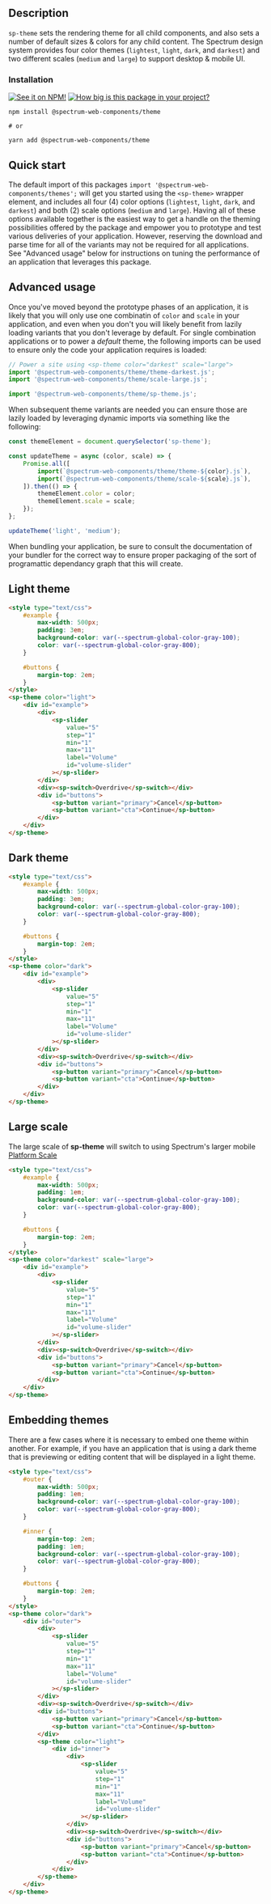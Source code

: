 ## Description

`sp-theme` sets the rendering theme for all child components, and also sets a number of default sizes & colors for any child content. The Spectrum design system provides four color themes (`lightest`, `light`, `dark`, and `darkest`) and two different scales (`medium` and `large`) to support desktop & mobile UI.

### Installation

[![See it on NPM!](https://img.shields.io/npm/v/@spectrum-web-components/theme?style=for-the-badge)](https://www.npmjs.com/package/@spectrum-web-components/theme)
[![How big is this package in your project?](https://img.shields.io/bundlephobia/minzip/@spectrum-web-components/theme?style=for-the-badge)](https://bundlephobia.com/result?p=@spectrum-web-components/theme)

```
npm install @spectrum-web-components/theme

# or

yarn add @spectrum-web-components/theme
```

## Quick start

The default import of this packages `import '@spectrum-web-components/themes';` will get you started using the `<sp-theme>` wrapper element, and includes all four (4) color options (`lightest`, `light`, `dark`, and `darkest`) and both (2) scale options (`medium` and `large`). Having all of these options available together is the easiest way to get a handle on the theming possibilities offered by the package and empower you to prototype and test various deliveries of your application. However, reserving the download and parse time for all of the variants may not be required for all applications. See "Advanced usage" below for instructions on tuning the performance of an application that leverages this package.

## Advanced usage

Once you've moved beyond the prototype phases of an application, it is likely that you will only use one combinatin of `color` and `scale` in your application, and even when you don't you will likely benefit from lazily loading variants that you don't leverage by default. For single combination applications or to power a _default_ theme, the following imports can be used to ensure only the code your application requires is loaded:

```js
// Power a site using <sp-theme color="darkest" scale="large">
import '@spectrum-web-components/theme/theme-darkest.js';
import '@spectrum-web-components/theme/scale-large.js';

import '@spectrum-web-components/theme/sp-theme.js';
```

When subsequent theme variants are needed you can ensure those are lazily loaded by leveraging dynamic imports via something like the following:

```js
const themeElement = document.querySelector('sp-theme');

const updateTheme = async (color, scale) => {
    Promise.all([
        import(`@spectrum-web-components/theme/theme-${color}.js`),
        import(`@spectrum-web-components/theme/scale-${scale}.js`),
    ]).then(() => {
        themeElement.color = color;
        themeElement.scale = scale;
    });
};

updateTheme('light', 'medium');
```

When bundling your application, be sure to consult the documentation of your bundler for the correct way to ensure proper packaging of the sort of programattic dependancy graph that this will create.

## Light theme

```html demo
<style type="text/css">
    #example {
        max-width: 500px;
        padding: 3em;
        background-color: var(--spectrum-global-color-gray-100);
        color: var(--spectrum-global-color-gray-800);
    }

    #buttons {
        margin-top: 2em;
    }
</style>
<sp-theme color="light">
    <div id="example">
        <div>
            <sp-slider
                value="5"
                step="1"
                min="1"
                max="11"
                label="Volume"
                id="volume-slider"
            ></sp-slider>
        </div>
        <div><sp-switch>Overdrive</sp-switch></div>
        <div id="buttons">
            <sp-button variant="primary">Cancel</sp-button>
            <sp-button variant="cta">Continue</sp-button>
        </div>
    </div>
</sp-theme>
```

## Dark theme

```html demo
<style type="text/css">
    #example {
        max-width: 500px;
        padding: 3em;
        background-color: var(--spectrum-global-color-gray-100);
        color: var(--spectrum-global-color-gray-800);
    }

    #buttons {
        margin-top: 2em;
    }
</style>
<sp-theme color="dark">
    <div id="example">
        <div>
            <sp-slider
                value="5"
                step="1"
                min="1"
                max="11"
                label="Volume"
                id="volume-slider"
            ></sp-slider>
        </div>
        <div><sp-switch>Overdrive</sp-switch></div>
        <div id="buttons">
            <sp-button variant="primary">Cancel</sp-button>
            <sp-button variant="cta">Continue</sp-button>
        </div>
    </div>
</sp-theme>
```

## Large scale

The large scale of **sp-theme** will switch to using Spectrum's larger mobile [Platform Scale](https://spectrum.adobe.com/page/platform-scale/)

```html demo
<style type="text/css">
    #example {
        max-width: 500px;
        padding: 1em;
        background-color: var(--spectrum-global-color-gray-100);
        color: var(--spectrum-global-color-gray-800);
    }

    #buttons {
        margin-top: 2em;
    }
</style>
<sp-theme color="darkest" scale="large">
    <div id="example">
        <div>
            <sp-slider
                value="5"
                step="1"
                min="1"
                max="11"
                label="Volume"
                id="volume-slider"
            ></sp-slider>
        </div>
        <div><sp-switch>Overdrive</sp-switch></div>
        <div id="buttons">
            <sp-button variant="primary">Cancel</sp-button>
            <sp-button variant="cta">Continue</sp-button>
        </div>
    </div>
</sp-theme>
```

## Embedding themes

There are a few cases where it is necessary to embed one theme within another.
For example, if you have an application that is using a dark theme that is
previewing or editing content that will be displayed in a light theme.

```html
<style type="text/css">
    #outer {
        max-width: 500px;
        padding: 1em;
        background-color: var(--spectrum-global-color-gray-100);
        color: var(--spectrum-global-color-gray-800);
    }

    #inner {
        margin-top: 2em;
        padding: 1em;
        background-color: var(--spectrum-global-color-gray-100);
        color: var(--spectrum-global-color-gray-800);
    }

    #buttons {
        margin-top: 2em;
    }
</style>
<sp-theme color="dark">
    <div id="outer">
        <div>
            <sp-slider
                value="5"
                step="1"
                min="1"
                max="11"
                label="Volume"
                id="volume-slider"
            ></sp-slider>
        </div>
        <div><sp-switch>Overdrive</sp-switch></div>
        <div id="buttons">
            <sp-button variant="primary">Cancel</sp-button>
            <sp-button variant="cta">Continue</sp-button>
        </div>
        <sp-theme color="light">
            <div id="inner">
                <div>
                    <sp-slider
                        value="5"
                        step="1"
                        min="1"
                        max="11"
                        label="Volume"
                        id="volume-slider"
                    ></sp-slider>
                </div>
                <div><sp-switch>Overdrive</sp-switch></div>
                <div id="buttons">
                    <sp-button variant="primary">Cancel</sp-button>
                    <sp-button variant="cta">Continue</sp-button>
                </div>
            </div>
        </sp-theme>
    </div>
</sp-theme>
```

